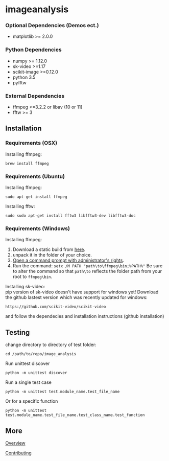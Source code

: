 # imageanalysis

### Optional Dependencies (Demos ect.)
*  matplotlib >= 2.0.0


### Python Dependencies
* numpy >= 1.12.0
* sk-video >=1.17
* scikit-image >=0.12.0
* python 3.5
* pyfftw

### External Dependencies
* ffmpeg >=3.2.2 or libav (10 or 11)
* fftw >= 3

## Installation

### Requirements (OSX)

Installing ffmpeg:
```
brew install ffmpeg
```

### Requirements (Ubuntu)
Installing ffmpeg:
```
sudo apt-get install ffmpeg
```
Installing fftw:
``` 
sudo sudo apt-get install fftw3 libfftw3-dev libfftw3-doc
```

### Requirements (Windows)
Installing ffmpeg:  

1. Download a static build from [here](http://ffmpeg.zeranoe.com/builds/).
2. unpack it in the folder of your choice.
3. [Open a command prompt with administrator's rights](Just-Enough-Command-Line-for-Installing).
4. Run the command: ```setx /M PATH "path\to\ffmpeg\bin;%PATH%"```
Be sure to alter the command so that ``path\to`` reflects the folder path from your root to ``ffmpeg\bin``.  


Installing sk-video:  
pip version of sk-video doesn't have support for windows yet! Download the github lastest version which was recently updated for windows:
```
https://github.com/scikit-video/scikit-video
```
and follow the dependecies and installation instructions (github installation)

## Testing
change directory to directory of test folder:
```
cd /path/to/repo/image_analysis
```

Run unittest discover
```
python -m unittest discover
```

Run a single test case
```
python -m unittest test.module_name.test_file_name
```

Or for a specific function
```
python -m unittest test.module_name.test_file_name.test_class_name.test_function
```

## More
[Overview](https://github.com/CoDaS-Lab/image_analysis/blob/anderson/overview.md)

[Contributing](https://github.com/CoDaS-Lab/image_analysis/blob/anderson/Contributing.md)

